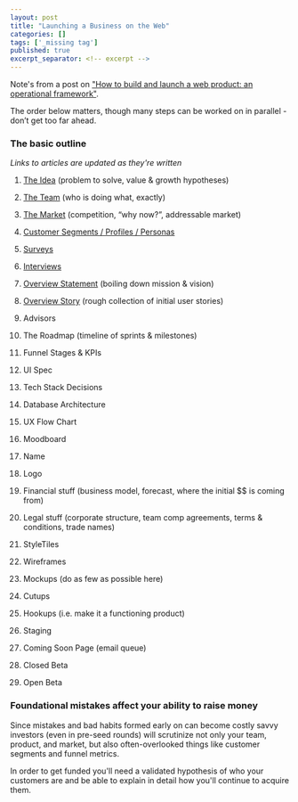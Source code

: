 ```yaml
---
layout: post
title: "Launching a Business on the Web"
categories: []
tags: ['_missing tag']
published: true
excerpt_separator: <!-- excerpt -->
---
```

Note's from a post on ["How to build and launch a web product: an operational framework"](https://medium.com/@wclittle/how-to-build-and-launch-a-web-product-2f3a48d63327#.shwx7ygla).

<!-- excerpt -->

The order below matters, though many steps can be worked on in parallel - don’t
get too far ahead.

### The basic outline
*Links to articles are updated as they're written*

1. [The Idea](https://medium.com/@wclittle/how-to-generate-startup-ideas-that-summon-angels-and-create-dragicorns-e9d27237fc06#.wzjytjscl) (problem to solve, value & growth hypotheses)

2. [The Team](https://medium.com/@wclittle/how-to-compose-a-co-founder-team-30e22e6634e#.9m6no4y52) (who is doing what, exactly)

3. [The Market](https://medium.com/@wclittle/how-to-evaluate-a-market-for-your-potential-startup-a0244065e60f#.ahzmck9g7) (competition, “why now?”, addressable market)

4. [Customer Segments / Profiles / Personas](https://medium.com/@wclittle/how-to-identify-ideal-early-customers-9dd384e2c9c#.3fnx5lyg5)

5. [Surveys](https://medium.com/@wclittle/how-to-maximize-learning-from-pre-launch-customer-surveys-and-interviews-50dbffba094d#.39jlbvsk5)

6. [Interviews](https://medium.com/@wclittle/how-to-maximize-learning-from-pre-launch-customer-surveys-and-interviews-50dbffba094d#.dz5tbr9dv)

7. [Overview Statement](https://medium.com/@wclittle/how-to-boil-down-vision-and-mission-into-an-overview-statement-for-your-new-business-ff06536b5de0#.7iyuzca94) (boiling down mission & vision)

8. [Overview Story](https://medium.com/@wclittle/building-a-new-web-product-how-to-best-setup-engineers-and-creatives-for-a-win-e4088e1856ef#.th0cqpcpy) (rough collection of initial user stories)

9. Advisors

10. The Roadmap (timeline of sprints & milestones)

11. Funnel Stages & KPIs

12. UI Spec

13. Tech Stack Decisions

14. Database Architecture

15. UX Flow Chart

16. Moodboard

17. Name

18. Logo

19. Financial stuff (business model, forecast, where the initial $$ is coming from)

20. Legal stuff (corporate structure, team comp agreements, terms & conditions, trade names)

21. StyleTiles

22. Wireframes

23. Mockups (do as few as possible here)

24. Cutups

25. Hookups (i.e. make it a functioning product)

26. Staging

27. Coming Soon Page (email queue)

28. Closed Beta

29. Open Beta

### Foundational mistakes affect your ability to raise money
Since mistakes and bad habits formed early on can become costly savvy investors
(even in pre-seed rounds) will scrutinize not only your team, product, and
market, but also often-overlooked things like customer segments and funnel
metrics.

In order to get funded you'll need a validated hypothesis of who your customers
are and be able to explain in detail how you'll continue to acquire them.
